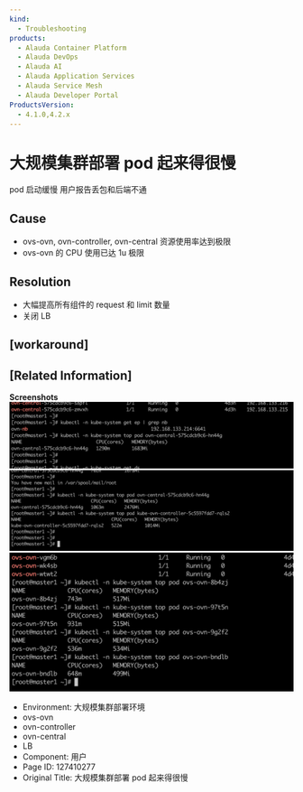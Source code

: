 ```yaml
---
kind:
  - Troubleshooting
products:
  - Alauda Container Platform
  - Alauda DevOps
  - Alauda AI
  - Alauda Application Services
  - Alauda Service Mesh
  - Alauda Developer Portal
ProductsVersion:
  - 4.1.0,4.2.x
---
```

<!-- A type of document that involves encountering a fault, diagnosing it, performing root cause analysis, and providing solutions. -->

# 大规模集群部署 pod 起来得很慢

pod 启动缓慢 用户报告丢包和后端不通

## Cause
- ovs-ovn, ovn-controller, ovn-central 资源使用率达到极限
- ovs-ovn 的 CPU 使用已达 1u 极限

## Resolution
- 大幅提高所有组件的 request 和 limit 数量
- 关闭 LB

## [workaround]

## [Related Information]
**Screenshots**
![](assets/da-gui-mo-ji-qun-bu-shu-pod-qi-lai-de-hen-man/image2022-10-8_18-49-24.png)
![](assets/da-gui-mo-ji-qun-bu-shu-pod-qi-lai-de-hen-man/image2022-10-8_18-49-12.png)
![](assets/da-gui-mo-ji-qun-bu-shu-pod-qi-lai-de-hen-man/image2022-10-8_18-49-55.png)
- Environment: 大规模集群部署环境
- ovs-ovn
- ovn-controller
- ovn-central
- LB
- Component: 用户
- Page ID: 127410277
- Original Title: 大规模集群部署 pod 起来得很慢
